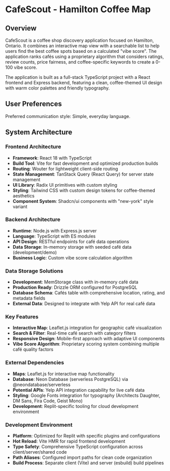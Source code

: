 # CafeScout - Hamilton Coffee Map

## Overview

CafeScout is a coffee shop discovery application focused on Hamilton, Ontario. It combines an interactive map view with a searchable list to help users find the best coffee spots based on a calculated "vibe score". The application ranks cafés using a proprietary algorithm that considers ratings, review counts, price fairness, and coffee-specific keywords to create a 0-100 vibe score.

The application is built as a full-stack TypeScript project with a React frontend and Express backend, featuring a clean, coffee-themed UI design with warm color palettes and friendly typography.

## User Preferences

Preferred communication style: Simple, everyday language.

## System Architecture

### Frontend Architecture
- **Framework**: React 18 with TypeScript
- **Build Tool**: Vite for fast development and optimized production builds
- **Routing**: Wouter for lightweight client-side routing
- **State Management**: TanStack Query (React Query) for server state management
- **UI Library**: Radix UI primitives with custom styling
- **Styling**: Tailwind CSS with custom design tokens for coffee-themed aesthetics
- **Component System**: Shadcn/ui components with "new-york" style variant

### Backend Architecture
- **Runtime**: Node.js with Express.js server
- **Language**: TypeScript with ES modules
- **API Design**: RESTful endpoints for café data operations
- **Data Storage**: In-memory storage with seeded café data (development/demo)
- **Business Logic**: Custom vibe score calculation algorithm

### Data Storage Solutions
- **Development**: MemStorage class with in-memory café data
- **Production Ready**: Drizzle ORM configured for PostgreSQL
- **Database Schema**: Cafés table with comprehensive location, rating, and metadata fields
- **External Data**: Designed to integrate with Yelp API for real café data

### Key Features
- **Interactive Map**: Leaflet.js integration for geographic café visualization
- **Search & Filter**: Real-time café search with category filters
- **Responsive Design**: Mobile-first approach with adaptive UI components
- **Vibe Score Algorithm**: Proprietary scoring system combining multiple café quality factors

### External Dependencies
- **Maps**: Leaflet.js for interactive map functionality
- **Database**: Neon Database (serverless PostgreSQL) via @neondatabase/serverless
- **Potential APIs**: Yelp API integration capability for live café data
- **Styling**: Google Fonts integration for typography (Architects Daughter, DM Sans, Fira Code, Geist Mono)
- **Development**: Replit-specific tooling for cloud development environment

### Development Environment
- **Platform**: Optimized for Replit with specific plugins and configurations
- **Hot Reload**: Vite HMR for rapid frontend development
- **Type Safety**: Comprehensive TypeScript configuration across client/server/shared code
- **Path Aliases**: Configured import paths for clean code organization
- **Build Process**: Separate client (Vite) and server (esbuild) build pipelines